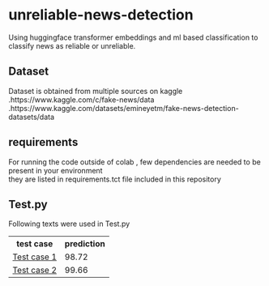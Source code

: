 <h1> unreliable-news-detection </h1>
Using huggingface transformer embeddings and ml based classification to classify news as reliable or unreliable.

<h2>Dataset</h2>
Dataset is obtained from multiple sources on kaggle<br>
.https://www.kaggle.com/c/fake-news/data <br>
.https://www.kaggle.com/datasets/emineyetm/fake-news-detection-datasets/data<br>

<h2>requirements</h2>
For running the code outside of colab , few dependencies are needed to be present in your environment<br>
they are listed in requirements.tct file included in this repository<br>

<h2>Test.py</h2>
Following texts were used in Test.py<br>

<table>
  <th>test case</th>
  <th>prediction</th>  

  <tr>
    <td>
      <a href="https://www.businesstoday.in/india/story/congress-is-like-chinese-stock-market-shankar-sharma-after-exit-polls-predict-setback-for-bjp-in-haryana- 448911-2024-10-06">Test case 1</a>
    </td>
    <td>
      98.72
    </td>
  </tr>
  <tr>
    <td>
      <a href="https://www.hindustantimes.com/world-news/france-criticizes-israels-attacks-on-lebanon-netanyahu-gives-shame-reply-101728188698079.html">
Test case 2</a>
    </td>
    <td>
      99.66
    </td>
  </tr>
  
  
  
  

